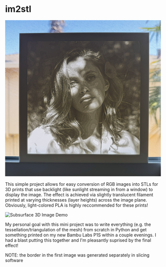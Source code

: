 # im2stl

![Best Result](/assets/FinalResult.jpg)

This simple project allows for easy conversion of RGB images into STLs for 3D prints that use backlight (like sunlight streaming in from a window) to display the image. The effect is achieved via slightly translucent filament printed at varying thicknesses (layer heights) across the image plane. Obviously, light-colored PLA is highly reccommended for these prints!

![Subsurface 3D Image Demo](https://github.com/edgrant3/im2stl/blob/main/Demo.gif)

My personal goal with this mini project was to write everything (e.g. the tessellation/triangulation of the mesh) from scratch in Python and get something printed on my new Bambu Labs P1S within a couple evenings. I had a blast putting this together and I'm pleasantly suprised by the final effect!

NOTE: the border in the first image was generated separately in slicing software

